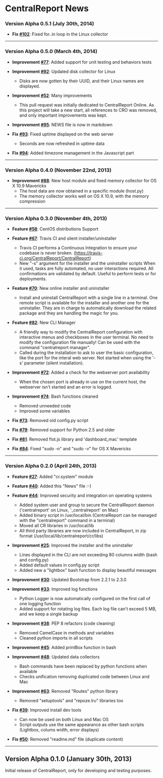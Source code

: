 CentralReport News
===================

### Version Alpha 0.5.1 (July 30th, 2014)

- **Fix [#102](https://github.com/CentralReport/CentralReport/pull/102)**: Fixed for..in loop in the Linux collector

***

### Version Alpha 0.5.0 (March 4th, 2014)

- **Improvement [#77](https://github.com/CentralReport/CentralReport/pull/77)**: Added support for unit testing and behaviors tests

- **Improvement [#92](https://github.com/CentralReport/CentralReport/pull/92)**: Updated disk collector for Linux
    * Disks are now gotten by their UUID, and their Linux names are displayed.

- **Improvement [#52](https://github.com/CentralReport/CentralReport/pull/52)**: Many improvements
    * This pull request was initially dedicated to CentralReport Online. As this project will take a new start,
      all references to CRO was removed, and only important improvements was kept.

- **Improvement [#95](https://github.com/CentralReport/CentralReport/pull/95)**: NEWS file is now in markdown

- **Fix [#93](https://github.com/CentralReport/CentralReport/pull/93)**: Fixed uptime displayed on the web server
    * Seconds are now refreshed in uptime data

- **Fix [#94](https://github.com/CentralReport/CentralReport/pull/94)**: Added timezone management in the Javascript part

***

### Version Alpha 0.4.0 (November 22nd, 2013)

- **Improvement [#88](https://github.com/CentralReport/CentralReport/pull/88)**: New host module and fixed memory collector for OS X 10.9 Mavericks
    * The host data are now obtained in a specific module (host.py)
    * The memory collector works well on OS X 10.9, with the memory compression

***

### Version Alpha 0.3.0 (November 4th, 2013)

- **Feature [#58](https://github.com/CentralReport/CentralReport/pull/58)**: CentOS distributions Support

- **Feature [#67](https://github.com/CentralReport/CentralReport/pull/67)**: Travis CI and silent installer/uninstaller
    * Travis CI performs a Continuous Integration to ensure
      your codebase is never broken.
      (https://travis-ci.org/CentralReport/CentralReport)
    * New "-s" argument for the installer and the uninstaller scripts
      When it used, tasks are fully automated, no user interactions required.
      All confirmations are validated by default.
      Useful to perform tests or for deployments.

- **Feature [#70](https://github.com/CentralReport/CentralReport/pull/70)**: New online installer and uninstaller
    * Install and uninstall CentralReport with a single line in a terminal.
      One remote script is available for the installer and another one for
      the uninstaller. They are in charge to automatically download the related
      package and they are handling the magic for you.

- **Feature [#82](https://github.com/CentralReport/CentralReport/pull/82)**: New CLI Manager
    * A friendly way to modify the CentralReport configuration with
      interactive menus and checkboxes in the user terminal. No need
      to modify the configuration file manually!
      Can be used with the command "centralreport manager".
    * Called during the installation to ask to user the basic
      configuration, like the port for the interal web server. Not started
      when using the '-s' parameter (silent installation).

- **Improvement [#72](https://github.com/CentralReport/CentralReport/pull/72)**: Added a check for the webserver port availability
    * When the chosen port is already in use on the current host,
      the webserver isn't started and an error is logged.

- **Improvement [#74](https://github.com/CentralReport/CentralReport/pull/74)**: Bash functions cleaned
    * Removed unneeded code
    * Improved some variables

- **Fix [#73](https://github.com/CentralReport/CentralReport/pull/73)**: Removed old config.py script

- **Fix [#79](https://github.com/CentralReport/CentralReport/pull/79)**: Removed support for Python 2.5 and older

- **Fix [#81](https://github.com/CentralReport/CentralReport/pull/81)**: Removed flot.js library and 'dashboard_mac' template

- **Fix [#84](https://github.com/CentralReport/CentralReport/pull/84)**: Fixed "sudo -n" and "sudo -v" for OS X Mavericks

***

### Version Alpha 0.2.0 (April 24th, 2013)

- **Feature [#27](https://github.com/CentralReport/CentralReport/pull/27)**: Added "cr.system" module

- **Feature [#40](https://github.com/CentralReport/CentralReport/pull/40)**: Added this "News" file :-)

- **Feature [#44](https://github.com/CentralReport/CentralReport/pull/44)**: Improved security and integration on operating systems
    * Added system user and group to secure the CentralReport daemon
      ('centralreport' on Linux, '_centralreport' on Mac)
    * Added binary script in /usr/local/bin
      (CentralReport can be managed with the "centralreport" command in
      a terminal)
    * Moved all CR libraries in /usr/local/lib
    * All third party libraries are now included in CentralReport,
      in zip format (/usr/local/lib/centralreport/cr/libs)

- **Improvement [#25](https://github.com/CentralReport/CentralReport/pull/25)**: Improved the installer and the uninstaller
    * Lines displayed in the CLI are not exceeding 80 columns width
          (bash and config.py)
    * Added default values in config.py script
    * Added new a "lightbox" bash function to display beautiful messages

- **Improvement [#30](https://github.com/CentralReport/CentralReport/pull/30)**: Updated Bootstrap from 2.2.1 to 2.3.0

- **Improvement [#33](https://github.com/CentralReport/CentralReport/pull/33)**: Improved log functions
    * Python Logger is now automatically configured on the first call of
      one logging function
    * Added support for rotating log files. Each log file can't exceed 5 MB,
      and we keep a single backup

- **Improvement [#38](https://github.com/CentralReport/CentralReport/pull/38)**: PEP 8 refactors (code cleaning)
    * Removed CamelCase in methods and variables
    * Cleaned python imports in all scripts

- **Improvement [#45](https://github.com/CentralReport/CentralReport/pull/45)**: Added printBox function in bash

- **Improvement [#48](https://github.com/CentralReport/CentralReport/pull/48)**: Updated data collectors
    * Bash commands have been replaced by python functions when available
    * Checks unification removing duplicated code between Linux and Mac

- **Improvement [#63](https://github.com/CentralReport/CentralReport/pull/63)**: Removed "Routes" python library
    * Removed "setuptools" and "repoze.lru" libraries too

- **Fix [#39](https://github.com/CentralReport/CentralReport/pull/39)**: Improved install dev tools
    * Can now be used on both Linux and Mac OS
    * Script outputs use the same appearance as other bash scripts
      (Lightbox, colums width, error displays)

- **Fix [#50](https://github.com/CentralReport/CentralReport/pull/50)**: Removed "readme.md" file (duplicate content)

***

## Version Alpha 0.1.0 (January 30th, 2013)
Initial release of CentralReport, only for developing and testing purposes.
